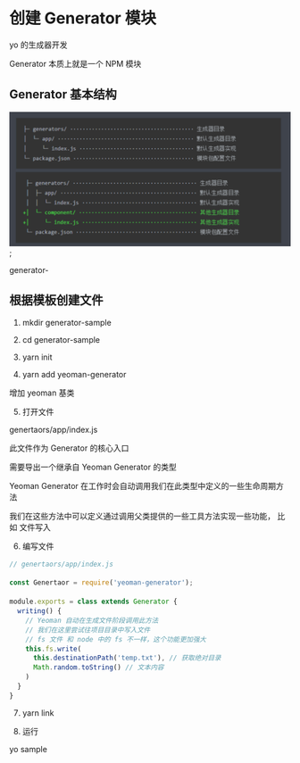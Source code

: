 # 创建 Generator 模块

yo 的生成器开发

Generator 本质上就是一个 NPM 模块

## Generator 基本结构

![Generator 基本结构](./images/1.1.png);

generator-<name> 

## 根据模板创建文件

1. mkdir generator-sample

2. cd generator-sample

3. yarn init 

4. yarn add yeoman-generator

增加 yeoman 基类

5. 打开文件

genertaors/app/index.js

此文件作为 Generator 的核心入口

需要导出一个继承自 Yeoman Generator 的类型

Yeoman Generator 在工作时会自动调用我们在此类型中定义的一些生命周期方法

我们在这些方法中可以定义通过调用父类提供的一些工具方法实现一些功能， 比如 文件写入

6. 编写文件

```js
// genertaors/app/index.js

const Genertaor = require('yeoman-generator');

module.exports = class extends Generator {
  writing() {
    // Yeoman 自动在生成文件阶段调用此方法
    // 我们在这里尝试往项目目录中写入文件
    // fs 文件 和 node 中的 fs 不一样，这个功能更加强大
    this.fs.write(
      this.destinationPath('temp.txt'), // 获取绝对目录
      Math.random.toString() // 文本内容
    )
  }
}
```

7. yarn link

8. 运行

yo sample 